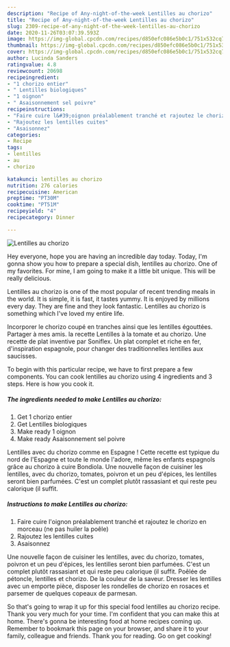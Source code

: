 ```yaml
---
description: "Recipe of Any-night-of-the-week Lentilles au chorizo"
title: "Recipe of Any-night-of-the-week Lentilles au chorizo"
slug: 2309-recipe-of-any-night-of-the-week-lentilles-au-chorizo
date: 2020-11-26T03:07:39.593Z
image: https://img-global.cpcdn.com/recipes/d850efc086e5b0c1/751x532cq70/lentilles-au-chorizo-photo-principale-de-la-recette.jpg
thumbnail: https://img-global.cpcdn.com/recipes/d850efc086e5b0c1/751x532cq70/lentilles-au-chorizo-photo-principale-de-la-recette.jpg
cover: https://img-global.cpcdn.com/recipes/d850efc086e5b0c1/751x532cq70/lentilles-au-chorizo-photo-principale-de-la-recette.jpg
author: Lucinda Sanders
ratingvalue: 4.8
reviewcount: 20698
recipeingredient:
- "1 chorizo entier"
- " Lentilles biologiques"
- "1 oignon"
- " Asaisonnement sel poivre"
recipeinstructions:
- "Faire cuire l&#39;oignon préalablement tranché et rajoutez le chorizo en morceau (ne pas huiler la poêle)"
- "Rajoutez les lentilles cuites"
- "Asaisonnez"
categories:
- Recipe
tags:
- lentilles
- au
- chorizo

katakunci: lentilles au chorizo 
nutrition: 276 calories
recipecuisine: American
preptime: "PT30M"
cooktime: "PT51M"
recipeyield: "4"
recipecategory: Dinner

---
```



![Lentilles au chorizo](https://img-global.cpcdn.com/recipes/d850efc086e5b0c1/751x532cq70/lentilles-au-chorizo-photo-principale-de-la-recette.jpg)

Hey everyone, hope you are having an incredible day today. Today, I'm gonna show you how to prepare a special dish, lentilles au chorizo. One of my favorites. For mine, I am going to make it a little bit unique. This will be really delicious.

Lentilles au chorizo is one of the most popular of recent trending meals in the world. It is simple, it is fast, it tastes yummy. It is enjoyed by millions every day. They are fine and they look fantastic. Lentilles au chorizo is something which I've loved my entire life.

Incorporer le chorizo coupé en tranches ainsi que les lentilles égouttées. Partager à mes amis. la recette Lentilles à la tomate et au chorizo. Une recette de plat inventive par Soniflex. Un plat complet et riche en fer, d&#39;inspiration espagnole, pour changer des traditionnelles lentilles aux saucisses.


To begin with this particular recipe, we have to first prepare a few components. You can cook lentilles au chorizo using 4 ingredients and 3 steps. Here is how you cook it.

<!--inarticleads1-->

##### The ingredients needed to make Lentilles au chorizo:

1. Get 1 chorizo entier
1. Get  Lentilles biologiques
1. Make ready 1 oignon
1. Make ready  Asaisonnement sel poivre


Lentilles avec du chorizo comme en Espagne ! Cette recette est typique du nord de l&#39;Espagne et toute le monde l&#39;adore, même les enfants espagnols grâce au chorizo à cuire Bondiola. Une nouvelle façon de cuisiner les lentilles, avec du chorizo, tomates, poivron et un peu d&#39;épices, les lentilles seront bien parfumées. C&#39;est un complet plutôt rassasiant et qui reste peu calorique (il suffit. 

<!--inarticleads2-->

##### Instructions to make Lentilles au chorizo:

1. Faire cuire l&#39;oignon préalablement tranché et rajoutez le chorizo en morceau (ne pas huiler la poêle)
1. Rajoutez les lentilles cuites
1. Asaisonnez


Une nouvelle façon de cuisiner les lentilles, avec du chorizo, tomates, poivron et un peu d&#39;épices, les lentilles seront bien parfumées. C&#39;est un complet plutôt rassasiant et qui reste peu calorique (il suffit. Poêlée de pétoncle, lentilles et chorizo. De la couleur de la saveur. Dresser les lentilles avec un emporte pièce, disposer les rondelles de chorizo en rosaces et parsemer de quelques copeaux de parmesan. 

So that's going to wrap it up for this special food lentilles au chorizo recipe. Thank you very much for your time. I'm confident that you can make this at home. There's gonna be interesting food at home recipes coming up. Remember to bookmark this page on your browser, and share it to your family, colleague and friends. Thank you for reading. Go on get cooking!
